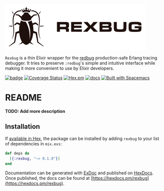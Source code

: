 ![rexbug logo](assets/logo_horizontal_h150px.png)

`Rexbug` is a thin Elixir wrapper for the [redbug](https://hex.pm/packages/redbug) production-safe Erlang tracing debugger. 
It tries to preserve `:redbug`'s simple and intuitive interface while making it more convenient to use by Elixir developers.

[![badge](https://travis-ci.org/nietaki/rexbug.svg?branch=master)](https://travis-ci.org/nietaki/rexbug) [![Coverage Status](https://coveralls.io/repos/github/nietaki/rexbug/badge.svg?branch=master)](https://coveralls.io/github/nietaki/rexbug?branch=master) [![Hex.pm](https://img.shields.io/hexpm/v/rexbug.svg)](https://hex.pm/packages/rexbug) [![docs](https://img.shields.io/badge/docs-hexdocs-yellow.svg)](https://hexdocs.pm/rexbug/) [![Built with Spacemacs](https://cdn.rawgit.com/syl20bnr/spacemacs/442d025779da2f62fc86c2082703697714db6514/assets/spacemacs-badge.svg)](http://spacemacs.org)

# README

**TODO: Add more description**

## Installation

If [available in Hex](https://hex.pm/docs/publish), the package can be installed
by adding `rexbug` to your list of dependencies in `mix.exs`:

```elixir
def deps do
  [{:rexbug, "~> 0.1.0"}]
end
```

Documentation can be generated with [ExDoc](https://github.com/elixir-lang/ex_doc)
and published on [HexDocs](https://hexdocs.pm). Once published, the docs can
be found at [https://hexdocs.pm/rexbug](https://hexdocs.pm/rexbug).

